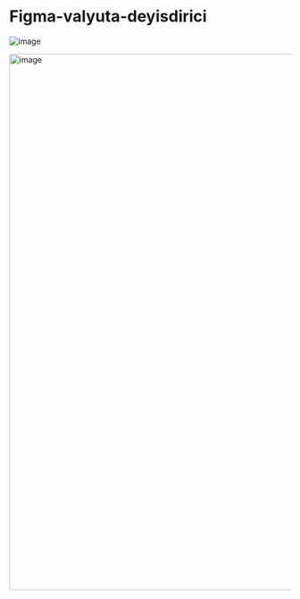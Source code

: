 # Figma-valyuta-deyisdirici
![image](https://user-images.githubusercontent.com/80145532/202838928-c755eeab-2601-4b05-ad0d-5a421350be42.png)

<img width="960" alt="image" src="https://user-images.githubusercontent.com/80145532/203581846-af6eb999-40e6-4bae-b824-4a93854706a6.png">
